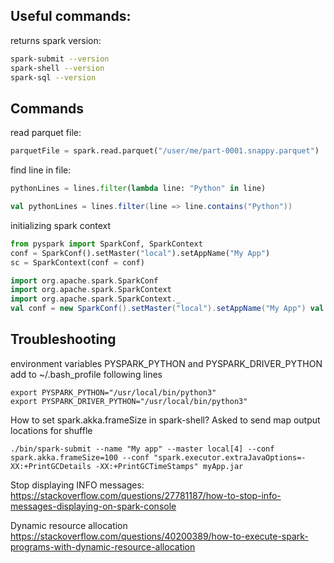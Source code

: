 ## Useful commands:
returns spark version:
```sh
spark-submit --version
spark-shell --version
spark-sql --version
```

## Commands

read parquet file:
```python
parquetFile = spark.read.parquet("/user/me/part-0001.snappy.parquet")
```
find line in file:
```python
pythonLines = lines.filter(lambda line: "Python" in line)
```
```scala
val pythonLines = lines.filter(line => line.contains("Python"))
```
initializing spark context
```python
from pyspark import SparkConf, SparkContext
conf = SparkConf().setMaster("local").setAppName("My App")
sc = SparkContext(conf = conf)
```
```scala
import org.apache.spark.SparkConf
import org.apache.spark.SparkContext
import org.apache.spark.SparkContext._
val conf = new SparkConf().setMaster("local").setAppName("My App") val sc = new SparkContext(conf)
```

## Troubleshooting
environment variables PYSPARK_PYTHON and PYSPARK_DRIVER_PYTHON
add to ~/.bash_profile following lines
```
export PYSPARK_PYTHON="/usr/local/bin/python3"
export PYSPARK_DRIVER_PYTHON="/usr/local/bin/python3"
```

How to set spark.akka.frameSize in spark-shell?
Asked to send map output locations for shuffle
```
./bin/spark-submit --name "My app" --master local[4] --conf spark.akka.frameSize=100 --conf "spark.executor.extraJavaOptions=-XX:+PrintGCDetails -XX:+PrintGCTimeStamps" myApp.jar 
```
Stop displaying INFO messages:<br>
https://stackoverflow.com/questions/27781187/how-to-stop-info-messages-displaying-on-spark-console

Dynamic resource allocation
https://stackoverflow.com/questions/40200389/how-to-execute-spark-programs-with-dynamic-resource-allocation
